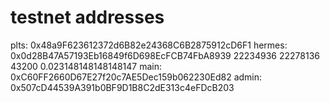 # testnet addresses
plts: 0x48a9F623612372d6B82e24368C6B2875912cD6F1
hermes: 0x0d28B47A57193Eb16849f6D698EcFCB74FbA8939
22234936 22278136 43200 0.023148148148148147
main: 0xC60FF2660D67E27f20c7AE5Dec159b062230Ed82
admin: 0x507cD44539A391b0BF9D1B8C2dE313c4eFDcB203
